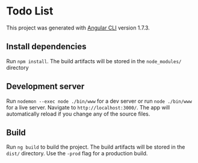 # Todo List

This project was generated with [Angular CLI](https://github.com/angular/angular-cli) version 1.7.3.


## Install dependencies

Run `npm install`. The build artifacts will be stored in the `node_modules/` directory

## Development server

Run `nodemon --exec node ./bin/www` for a dev server or run `node ./bin/www` for a live server. Navigate to `http://localhost:3000/`. The app will automatically reload if you change any of the source files.

## Build

Run `ng build` to build the project. The build artifacts will be stored in the `dist/` directory. Use the `-prod` flag for a production build.

